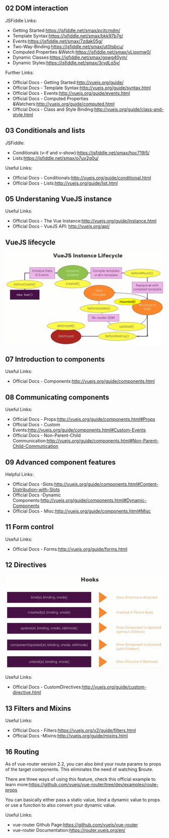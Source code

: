 ## 02 DOM interaction

JSFiddle Links:
* Getting Started:https://jsfiddle.net/smax/pcjtcmdm/
* Template Syntax:https://jsfiddle.net/smax/bkk97b7g/
* Events:https://jsfiddle.net/smax/7zdak05g/
* Two-Way-Binding:https://jsfiddle.net/smax/ut0tsbcu/
* Computed Properties &Watch:https://jsfiddle.net/smax/yLjqxmw0/
* Dynamic Classes:https://jsfiddle.net/smax/gowg40ym/
* Dynamic Styles:https://jsfiddle.net/smax/3rvdLq5y/

Further Links:
* Official Docs - Getting Started:http://vuejs.org/guide/
* Official Docs - Template Syntax:http://vuejs.org/guide/syntax.html
* Official Docs - Events:http://vuejs.org/guide/events.html
* Official Docs - Computed Properties &Watchers:http://vuejs.org/guide/computed.html
* Official Docs - Class and Style Binding:http://vuejs.org/guide/class-and-style.html

## 03 Conditionals and lists
JSFiddle:
* Conditionals (v-if and v-show):https://jsfiddle.net/smax/hoc719j5/
* Lists:https://jsfiddle.net/smax/o7uy2g0u/

Useful Links:
* Official Docs - Conditionals:http://vuejs.org/guide/conditional.html
* Official Docs - Lists:http://vuejs.org/guide/list.html

## 05 Understaning VueJS instance

Useful Links:
* Official Docs - The Vue Instance:http://vuejs.org/guide/instance.html
* Official Docs - VueJS API: http://vuejs.org/api/

## VueJS lifecycle

![lifecycle](./image/lifecycle.png)

## 07 Introduction to components

Useful Links:
* Official Docs - Components:http://vuejs.org/guide/components.html

## 08 Communicating components

Useful Links:
* Official Docs - Props:http://vuejs.org/guide/components.html#Props
* Official Docs - Custom Events:http://vuejs.org/guide/components.html#Custom-Events
* Official Docs - Non-Parent-Child Communication:http://vuejs.org/guide/components.html#Non-Parent-Child-Communication

## 09 Advanced component features

Helpful Links:
* Official Docs -Slots:http://vuejs.org/guide/components.html#Content-Distribution-with-Slots
* Official Docs -Dynamic Components:http://vuejs.org/guide/components.html#Dynamic-Components
* Official Docs - Misc:http://vuejs.org/guide/components.html#Misc

## 11 Form control

Useful Links:
* Official Docs - Forms:http://vuejs.org/guide/forms.html

## 12 Directives

![hooks](./image/directive-hooks.png)

Useful Links:
* Official Docs - CustomDirectives:http://vuejs.org/guide/custom-directive.html

## 13 Filters and Mixins

Useful Links:
* Official Docs - Filters:https://vuejs.org/v2/guide/filters.html
* Official Docs -Mixins:http://vuejs.org/guide/mixins.html

## 16 Routing

As of vue-router version 2.2, you can also bind your route params to props of the target components. This eliminates the need of watching $route.

There are three ways of using this feature, check this official example to learn more:https://github.com/vuejs/vue-router/tree/dev/examples/route-props

You can basically either pass a static value, bind a dynamic value to props or use a function to also convert your dynamic value.

Useful Links:
* vue-router Github Page:https://github.com/vuejs/vue-router
* vue-router Documentation:https://router.vuejs.org/en/